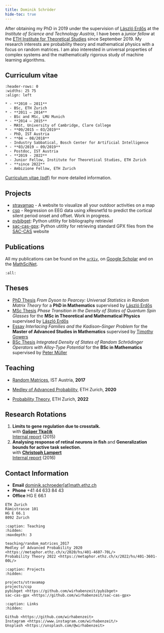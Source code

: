```yaml
---
title: Dominik Schröder
hide-toc: true
---
```


After obtaining my PhD in 2019 under the supervision of [László Erdős](http://ist.ac.at/en/research/research-groups/erdoes-group/) at the _Institute of Science and Technology Austria_, I have been a _junior fellow_ at the [ETH Institute for Theoretical Studies](https://eth-its.ethz.ch) since September 2019. My research interests are probability theory and mathematical physics with a focus on random matrices. I am also interested in universal properties of complex systems and the mathematically rigorous study of machine learning algorithms.

## Curriculum vitae

```{list-table}
:header-rows: 0
:widths: 25 75
:align: left

* - **2010 – 2011**
  - BSc, ETH Zurich
* - **2011 – 2014**
  - BSc and MSc, LMU Munich
* - **2014 – 2015**
  - MASt, University of Cambridge, Clare College
* - **09/2015 – 03/2019**
  - PhD, IST Austria
* - **04 – 08/2018**
  - Industry Sabbatical, Bosch Center for Artificial Intelligence
* - **03/2019 – 09/2019**
  - Postdoc, IST Austria
* - **2019 - 2022**
  - Junior Fellow, Institute for Theoretical Studies, ETH Zurich
* - **since 2022**
  - Ambizione Fellow, ETH Zurich
```

[Curriculum vitae (pdf)](cv.pdf) for more detailed information.

## Projects

- [stravamap](projects/stravamap) - A website to visualize all your outdoor activities on a map
- [csp](projects/csp) - Regression on EEG data using xResnet1d to predict the cortical silent period onset and offset. Work in progress.
- [pybibget](https://github.com/wirhabenzeit/pybibget): Python utitlity for bibliography retrieviel
- [sac-cas-gpx](https://github.com/wirhabenzeit/sac-cas-gpx): Python utitlity for retrieving standard GPX files from the [SAC-CAS](https://www.sac-cas.ch/) website

## Publications

All my publications can be found on the [`arXiv`](https://arxiv.org/a/schroder_d_1.html), on [Google Scholar](https://scholar.google.de/citations?user=u3ilHrcAAAAJ) and on the [MathSciNet](https://mathscinet.ams.org/mathscinet/search/publications.html?pg1=INDI&s1=1090611).

```{bibliography} publications.bib
:all:
```

## Theses

- [PhD Thesis](thesis.pdf) _From Dyson to Pearcey: Universal Statistics in Random Matrix Theory_ for a **PhD in Mathematics** supervised by [László Erdős](http://www.mathematik.uni-muenchen.de/~lerdos/)
- [MSc Thesis](master-thesis.pdf) _Phase Transition in the Density of States of Quantum Spin Glasses_ for the **MSc in Theoretical and Mathematical Physics** supervised by [László Erdős](http://www.mathematik.uni-muenchen.de/~lerdos/)
- [Essay](essay.pdf) _Interlacing Families and the Kadison–Singer Problem_ for the **Master of Advanced Studies in Mathematics** supervised by [Timothy Gowers](https://www.dpmms.cam.ac.uk/~wtg10/)
- [BSc Thesis](bachelor-thesis.pdf) _Integrated Density of States of Random Schrödinger Operators with Alloy-Type Potential_ for the **BSc in Mathematics** supervised by [Peter Müller](http://www.mathematik.uni-muenchen.de/~mueller/)

## Teaching

- [Random Matrices](teaching/random_matrices_2017.md), IST Austria, **2017**

- [Medley of Advanced Probability](https://metaphor.ethz.ch/x/2020/hs/401-4607-70L/), ETH Zurich, **2020**

- [Probability Theory](https://metaphor.ethz.ch/x/2022/hs/401-3601-00L/), ETH Zurich, **2022**

## Research Rotations

1. **Limits to gene regulation due to crosstalk.**  
   with **[Gašper Tkačik](http://gtkacik.pages.ist.ac.at)**  
   [Internal report](report_tkacik.pdf) (2015)
1. **Analysing response of retinal neurons in fish** and **Generalization bounds for active task selection.**  
   with **[Christoph Lampert](https://cvml.ist.ac.at)**  
   [Internal report](report_lampert.pdf) (2016)

## Contact Information

- **Email** [dominik.schroeder[at]math.ethz.ch](mailto:dominik.schroeder@math.ethz.ch)
- **Phone** +41 44 633 84 43
- **Office** HG E 66.1

```{admonition} Postal Address
ETH Zurich
Rämistrasse 101
HG E 66.1
8092 Zurich
```

```{toctree}
:caption: Teaching
:hidden:
:maxdepth: 3

teaching/random_matrices_2017
Medley of Advanced Probability 2020 <https://metaphor.ethz.ch/x/2020/hs/401-4607-70L/>
Probability Theory 2022 <https://metaphor.ethz.ch/x/2022/hs/401-3601-00L/>
```

```{toctree}
:caption: Projects
:hidden:

projects/stravamap
projects/csp
pybibget <https://github.com/wirhabenzeit/pybibget>
sac-cas-gpx <https://github.com/wirhabenzeit/sac-cas-gpx>
```

```{toctree}
:caption: Links
:hidden:

Github <https://github.com/wirhabenzeit>
Instagram <https://www.instagram.com/wirhabenzeit/>
Unsplash <https://unsplash.com/@wirhabenzeit>
```
